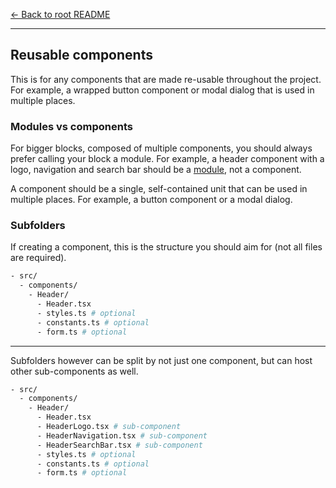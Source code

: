 [← Back to root README](?path=/&version=GBmain&anchor=learn-more)

---

## Reusable components

This is for any components that are made re-usable throughout the project. For example, a wrapped button component or modal dialog that is used in multiple places.

### Modules vs components

For bigger blocks, composed of multiple components, you should always prefer calling your block a module. For example, a header component with a logo, navigation and search bar should be a [module](./src/modules/README.md), not a component.

A component should be a single, self-contained unit that can be used in multiple places. For example, a button component or a modal dialog.

### Subfolders

If creating a component, this is the structure you should aim for (not all files are required).

```bash
- src/
  - components/
    - Header/
      - Header.tsx
      - styles.ts # optional
      - constants.ts # optional
      - form.ts # optional
```

---

Subfolders however can be split by not just one component, but can host other sub-components as well.

```bash
- src/
  - components/
    - Header/
      - Header.tsx
      - HeaderLogo.tsx # sub-component
      - HeaderNavigation.tsx # sub-component
      - HeaderSearchBar.tsx # sub-component
      - styles.ts # optional
      - constants.ts # optional
      - form.ts # optional
```
